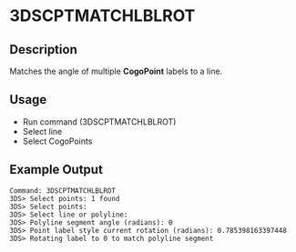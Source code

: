 # 3DSCPTMATCHLBLROT

## Description

Matches the angle of multiple **CogoPoint** labels to a line.

## Usage

* Run command (3DSCPTMATCHLBLROT)
* Select line
* Select CogoPoints

## Example Output

```
Command: 3DSCPTMATCHLBLROT
3DS> Select points: 1 found
3DS> Select points:
3DS> Select line or polyline:
3DS> Polyline segment angle (radians): 0
3DS> Point label style current rotation (radians): 0.785398163397448
3DS> Rotating label to 0 to match polyline segment
```
